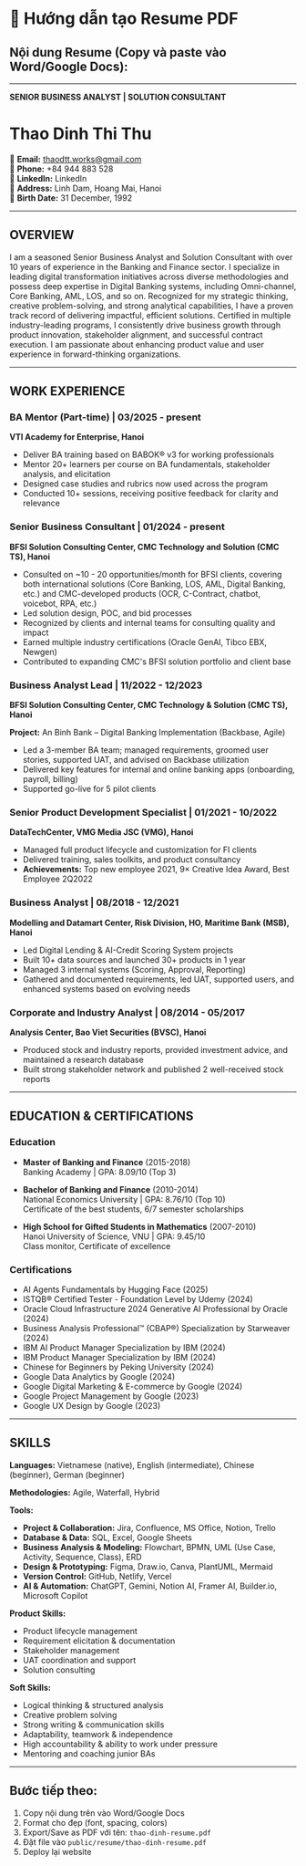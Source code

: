 # 📄 Hướng dẫn tạo Resume PDF

## Nội dung Resume (Copy và paste vào Word/Google Docs):

---

**SENIOR BUSINESS ANALYST | SOLUTION CONSULTANT**

# Thao Dinh Thi Thu

📧 **Email:** thaodtt.works@gmail.com  
📱 **Phone:** +84 944 883 528  
🔗 **LinkedIn:** LinkedIn  
📍 **Address:** Linh Dam, Hoang Mai, Hanoi  
🎂 **Birth Date:** 31 December, 1992  

---

## OVERVIEW

I am a seasoned Senior Business Analyst and Solution Consultant with over 10 years of experience in the Banking and Finance sector. I specialize in leading digital transformation initiatives across diverse methodologies and possess deep expertise in Digital Banking systems, including Omni-channel, Core Banking, AML, LOS, and so on. Recognized for my strategic thinking, creative problem-solving, and strong analytical capabilities, I have a proven track record of delivering impactful, efficient solutions. Certified in multiple industry-leading programs, I consistently drive business growth through product innovation, stakeholder alignment, and successful contract execution. I am passionate about enhancing product value and user experience in forward-thinking organizations.

---

## WORK EXPERIENCE

### BA Mentor (Part-time) | 03/2025 - present
**VTI Academy for Enterprise, Hanoi**
- Deliver BA training based on BABOK® v3 for working professionals
- Mentor 20+ learners per course on BA fundamentals, stakeholder analysis, and elicitation
- Designed case studies and rubrics now used across the program
- Conducted 10+ sessions, receiving positive feedback for clarity and relevance

### Senior Business Consultant | 01/2024 - present
**BFSI Solution Consulting Center, CMC Technology and Solution (CMC TS), Hanoi**
- Consulted on ~10 - 20 opportunities/month for BFSI clients, covering both international solutions (Core Banking, LOS, AML, Digital Banking, etc.) and CMC-developed products (OCR, C-Contract, chatbot, voicebot, RPA, etc.)
- Led solution design, POC, and bid processes
- Recognized by clients and internal teams for consulting quality and impact
- Earned multiple industry certifications (Oracle GenAI, Tibco EBX, Newgen)
- Contributed to expanding CMC's BFSI solution portfolio and client base

### Business Analyst Lead | 11/2022 - 12/2023
**BFSI Solution Consulting Center, CMC Technology & Solution (CMC TS), Hanoi**

**Project:** An Binh Bank – Digital Banking Implementation (Backbase, Agile)
- Led a 3-member BA team; managed requirements, groomed user stories, supported UAT, and advised on Backbase utilization
- Delivered key features for internal and online banking apps (onboarding, payroll, billing)
- Supported go-live for 5 pilot clients

### Senior Product Development Specialist | 01/2021 - 10/2022
**DataTechCenter, VMG Media JSC (VMG), Hanoi**
- Managed full product lifecycle and customization for FI clients
- Delivered training, sales toolkits, and product consultancy
- **Achievements:** Top new employee 2021, 9× Creative Idea Award, Best Employee 2Q2022

### Business Analyst | 08/2018 - 12/2021
**Modelling and Datamart Center, Risk Division, HO, Maritime Bank (MSB), Hanoi**
- Led Digital Lending & AI-Credit Scoring System projects
- Built 10+ data sources and launched 30+ products in 1 year
- Managed 3 internal systems (Scoring, Approval, Reporting)
- Gathered and documented requirements, led UAT, supported users, and enhanced systems based on evolving needs

### Corporate and Industry Analyst | 08/2014 - 05/2017
**Analysis Center, Bao Viet Securities (BVSC), Hanoi**
- Produced stock and industry reports, provided investment advice, and maintained a research database
- Built strong stakeholder network and published 2 well-received stock reports

---

## EDUCATION & CERTIFICATIONS

### Education
- **Master of Banking and Finance** (2015-2018)  
  Banking Academy | GPA: 8.09/10 (Top 3)

- **Bachelor of Banking and Finance** (2010-2014)  
  National Economics University | GPA: 8.76/10 (Top 10)  
  Certificate of the best students, 6/7 semester scholarships

- **High School for Gifted Students in Mathematics** (2007-2010)  
  Hanoi University of Science, VNU | GPA: 9.45/10  
  Class monitor, Certificate of excellence

### Certifications
- AI Agents Fundamentals by Hugging Face (2025)
- ISTQB® Certified Tester - Foundation Level by Udemy (2024)
- Oracle Cloud Infrastructure 2024 Generative AI Professional by Oracle (2024)
- Business Analysis Professional™ (CBAP®) Specialization by Starweaver (2024)
- IBM AI Product Manager Specialization by IBM (2024)
- IBM Product Manager Specialization by IBM (2024)
- Chinese for Beginners by Peking University (2024)
- Google Data Analytics by Google (2024)
- Google Digital Marketing & E-commerce by Google (2024)
- Google Project Management by Google (2023)
- Google UX Design by Google (2023)

---

## SKILLS

**Languages:** Vietnamese (native), English (intermediate), Chinese (beginner), German (beginner)

**Methodologies:** Agile, Waterfall, Hybrid

**Tools:**
- **Project & Collaboration:** Jira, Confluence, MS Office, Notion, Trello
- **Database & Data:** SQL, Excel, Google Sheets
- **Business Analysis & Modeling:** Flowchart, BPMN, UML (Use Case, Activity, Sequence, Class), ERD
- **Design & Prototyping:** Figma, Draw.io, Canva, PlantUML, Mermaid
- **Version Control:** GitHub, Netlify, Vercel
- **AI & Automation:** ChatGPT, Gemini, Notion AI, Framer AI, Builder.io, Microsoft Copilot

**Product Skills:**
- Product lifecycle management
- Requirement elicitation & documentation
- Stakeholder management
- UAT coordination and support
- Solution consulting

**Soft Skills:**
- Logical thinking & structured analysis
- Creative problem solving
- Strong writing & communication skills
- Adaptability, teamwork & independence
- High accountability & ability to work under pressure
- Mentoring and coaching junior BAs

---

## Bước tiếp theo:
1. Copy nội dung trên vào Word/Google Docs
2. Format cho đẹp (font, spacing, colors)
3. Export/Save as PDF với tên: `thao-dinh-resume.pdf`
4. Đặt file vào `public/resume/thao-dinh-resume.pdf`
5. Deploy lại website
